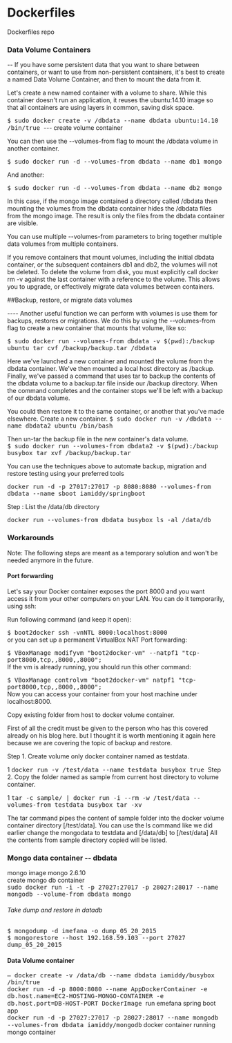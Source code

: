 # Dockerfiles
Dockerfiles repo

### Data Volume Containers

-- If you have some persistent data that you want to share between containers, or want to use from non-persistent containers, it's best to create a named Data Volume Container, and then to mount the data from it. <br/>

Let's create a new named container with a volume to share. While this container doesn't run an application, it reuses the ubuntu:14.10 image so that all containers are using layers in common, saving disk space. <br/>

<tt> $ sudo docker create -v /dbdata --name dbdata ubuntu:14.10 /bin/true  </tt> --- create volume container <br/>

You can then use the --volumes-from flag to mount the /dbdata volume in another container.

<tt> $ sudo docker run -d --volumes-from dbdata --name db1 mongo </tt> <br/>

And another:

<tt> $ sudo docker run -d --volumes-from dbdata --name db2 mongo </tt> <br/>

In this case, if the mongo image contained a directory called /dbdata then mounting the volumes from the dbdata container hides the /dbdata files from the mongo image. The result is only the files from the dbdata container are visible.

You can use multiple --volumes-from parameters to bring together multiple data volumes from multiple containers.

If you remove containers that mount volumes, including the initial dbdata container, or the subsequent containers db1 and db2, the volumes will not be deleted. To delete the volume from disk, you must explicitly call docker rm -v against the last container with a reference to the volume. This allows you to upgrade, or effectively migrate data volumes between containers.

##Backup, restore, or migrate data volumes

---- Another useful function we can perform with volumes is use them for backups, restores or migrations. We do this by using the --volumes-from flag to create a new container that mounts that volume, like so:

<tt> $ sudo docker run --volumes-from dbdata -v $(pwd):/backup ubuntu tar cvf /backup/backup.tar /dbdata </tt> <br/>

Here we've launched a new container and mounted the volume from the dbdata container. We've then mounted a local host directory as /backup. Finally, we've passed a command that uses tar to backup the contents of the dbdata volume to a backup.tar file inside our /backup directory. When the command completes and the container stops we'll be left with a backup of our dbdata volume. <br/>

You could then restore it to the same container, or another that you've made elsewhere. Create a new container.
<tt> $ sudo docker run -v /dbdata --name dbdata2 ubuntu /bin/bash </tt> <br/>

Then un-tar the backup file in the new container's data volume. <br/>
<tt>$ sudo docker run --volumes-from dbdata2 -v $(pwd):/backup busybox tar xvf /backup/backup.tar </tt>

You can use the techniques above to automate backup, migration and restore testing using your preferred tools


<tt> docker run -d -p 27017:27017 -p 8080:8080 --volumes-from dbdata --name sboot iamiddy/springboot </tt>

Step : List the /data/db directory

<tt> docker run --volumes-from dbdata busybox ls -al /data/db </tt>



### Workarounds
Note: The following steps are meant as a temporary solution and won't be needed anymore in the future.

#### Port forwarding

Let's say your Docker container exposes the port 8000 and you want access it from your other computers on your LAN. You can do it temporarily, using ssh: <br/>

Run following command (and keep it open):

<tt> $ boot2docker ssh -vnNTL 8000:localhost:8000 </tt> <br/>
or you can set up a permanent VirtualBox NAT Port forwarding:

<tt> $ VBoxManage modifyvm "boot2docker-vm" --natpf1 "tcp-port8000,tcp,,8000,,8000"; </tt> <br/>
If the vm is already running, you should run this other command:

<tt> $ VBoxManage controlvm "boot2docker-vm" natpf1 "tcp-port8000,tcp,,8000,,8000"; </tt> <br/>
Now you can access your container from your host machine under localhost:8000. <br/>

Copy existing folder from host to docker volume container. <br/>

First of all the credit must be given to the person who has this covered already on his blog here. but I thought it is worth mentioning it again here because we are covering the topic of backup and restore.<br/>

Step 1. Create volume only docker container named as testdata.

1 <tt> docker run -v /test/data --name testdata busybox true </tt>
Step 2. Copy the folder named as sample from current host directory to volume container.

1 <tt> tar -c sample/ | docker run -i --rm -w /test/data --volumes-from testdata busybox tar -xv </tt>
 
 The tar command  pipes the content of sample folder into the docker volume container directory [/test/data].
You can use the ls command like we did earlier change the mongodata to testdata and [/data/db] to [/test/data]
All the contents from sample directory copied will be listed.


### Mongo data container -- dbdata
mongo image mongo 2.6.10 <br/>
create mongo db container <br/>
<tt>sudo docker run -i -t -p 27027:27017 -p 28027:28017 --name mongodb  --volume-from dbdata mongo </tt>

###### Take dump and restore in datadb
<tt>
$ mongodump -d imefana -o dump_05_20_2015 </tt><br/>
<tt>
$ mongorestore --host 192.168.59.103 --port 27027 dump_05_20_2015 
</tt>

#### Data Volume container
<tt>— docker create -v /data/db --name dbdata iamiddy/busybox /bin/true</tt> <br/>
<tt>docker run -d -p 8000:8080 --name AppDockerContainer -e db.host.name=EC2-HOSTING-MONGO-CONTAINER -e db.host.port=DB-HOST-PORT DockerImage </tt> run emefana spring boot app <br/>
<tt>docker run -d -p 27027:27017 -p 28027:28017 --name mongodb  --volumes-from dbdata iamiddy/mongodb</tt> docker container running mongo container 
